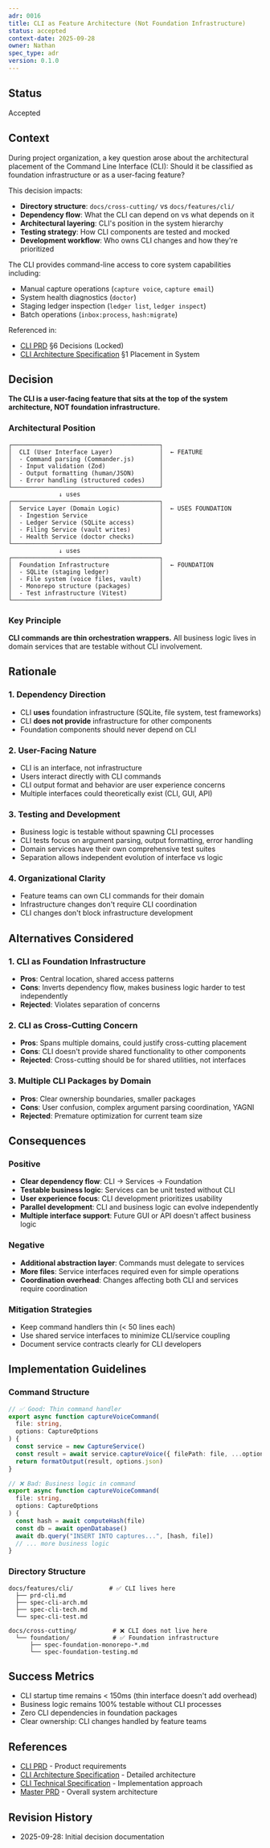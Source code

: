 ```yaml
---
adr: 0016
title: CLI as Feature Architecture (Not Foundation Infrastructure)
status: accepted
context-date: 2025-09-28
owner: Nathan
spec_type: adr
version: 0.1.0
---
```


## Status

Accepted

## Context

During project organization, a key question arose about the architectural placement of the Command Line Interface (CLI): Should it be classified as foundation infrastructure or as a user-facing feature?

This decision impacts:

- **Directory structure**: `docs/cross-cutting/` vs `docs/features/cli/`
- **Dependency flow**: What the CLI can depend on vs what depends on it
- **Architectural layering**: CLI's position in the system hierarchy
- **Testing strategy**: How CLI components are tested and mocked
- **Development workflow**: Who owns CLI changes and how they're prioritized

The CLI provides command-line access to core system capabilities including:

- Manual capture operations (`capture voice`, `capture email`)
- System health diagnostics (`doctor`)
- Staging ledger inspection (`ledger list`, `ledger inspect`)
- Batch operations (`inbox:process`, `hash:migrate`)

Referenced in:

- [CLI PRD](../features/cli/prd-cli.md) §6 Decisions (Locked)
- [CLI Architecture Specification](../features/cli/spec-cli-arch.md) §1 Placement in System

## Decision

**The CLI is a user-facing feature that sits at the top of the system architecture, NOT foundation infrastructure.**

### Architectural Position

```
┌─────────────────────────────────────────┐
│  CLI (User Interface Layer)             │  ← FEATURE
│  - Command parsing (Commander.js)       │
│  - Input validation (Zod)               │
│  - Output formatting (human/JSON)       │
│  - Error handling (structured codes)    │
└─────────────────────────────────────────┘
              ↓ uses
┌─────────────────────────────────────────┐
│  Service Layer (Domain Logic)           │  ← USES FOUNDATION
│  - Ingestion Service                    │
│  - Ledger Service (SQLite access)       │
│  - Filing Service (vault writes)        │
│  - Health Service (doctor checks)       │
└─────────────────────────────────────────┘
              ↓ uses
┌─────────────────────────────────────────┐
│  Foundation Infrastructure              │  ← FOUNDATION
│  - SQLite (staging ledger)              │
│  - File system (voice files, vault)     │
│  - Monorepo structure (packages)        │
│  - Test infrastructure (Vitest)         │
└─────────────────────────────────────────┘
```

### Key Principle

**CLI commands are thin orchestration wrappers.** All business logic lives in domain services that are testable without CLI involvement.

## Rationale

### 1. Dependency Direction

- CLI **uses** foundation infrastructure (SQLite, file system, test frameworks)
- CLI **does not provide** infrastructure for other components
- Foundation components should never depend on CLI

### 2. User-Facing Nature

- CLI is an interface, not infrastructure
- Users interact directly with CLI commands
- CLI output format and behavior are user experience concerns
- Multiple interfaces could theoretically exist (CLI, GUI, API)

### 3. Testing and Development

- Business logic is testable without spawning CLI processes
- CLI tests focus on argument parsing, output formatting, error handling
- Domain services have their own comprehensive test suites
- Separation allows independent evolution of interface vs logic

### 4. Organizational Clarity

- Feature teams can own CLI commands for their domain
- Infrastructure changes don't require CLI coordination
- CLI changes don't block infrastructure development

## Alternatives Considered

### 1. CLI as Foundation Infrastructure

- **Pros**: Central location, shared access patterns
- **Cons**: Inverts dependency flow, makes business logic harder to test independently
- **Rejected**: Violates separation of concerns

### 2. CLI as Cross-Cutting Concern

- **Pros**: Spans multiple domains, could justify cross-cutting placement
- **Cons**: CLI doesn't provide shared functionality to other components
- **Rejected**: Cross-cutting should be for shared utilities, not interfaces

### 3. Multiple CLI Packages by Domain

- **Pros**: Clear ownership boundaries, smaller packages
- **Cons**: User confusion, complex argument parsing coordination, YAGNI
- **Rejected**: Premature optimization for current team size

## Consequences

### Positive

- **Clear dependency flow**: CLI → Services → Foundation
- **Testable business logic**: Services can be unit tested without CLI
- **User experience focus**: CLI development prioritizes usability
- **Parallel development**: CLI and business logic can evolve independently
- **Multiple interface support**: Future GUI or API doesn't affect business logic

### Negative

- **Additional abstraction layer**: Commands must delegate to services
- **More files**: Service interfaces required even for simple operations
- **Coordination overhead**: Changes affecting both CLI and services require coordination

### Mitigation Strategies

- Keep command handlers thin (< 50 lines each)
- Use shared service interfaces to minimize CLI/service coupling
- Document service contracts clearly for CLI developers

## Implementation Guidelines

### Command Structure

```typescript
// ✅ Good: Thin command handler
export async function captureVoiceCommand(
  file: string,
  options: CaptureOptions
) {
  const service = new CaptureService()
  const result = await service.captureVoice({ filePath: file, ...options })
  return formatOutput(result, options.json)
}

// ❌ Bad: Business logic in command
export async function captureVoiceCommand(
  file: string,
  options: CaptureOptions
) {
  const hash = await computeHash(file)
  const db = await openDatabase()
  await db.query("INSERT INTO captures...", [hash, file])
  // ... more business logic
}
```

### Directory Structure

```
docs/features/cli/          # ✅ CLI lives here
  ├── prd-cli.md
  ├── spec-cli-arch.md
  ├── spec-cli-tech.md
  └── spec-cli-test.md

docs/cross-cutting/          # ❌ CLI does not live here
  └── foundation/            # ✅ Foundation infrastructure
      ├── spec-foundation-monorepo-*.md
      └── spec-foundation-testing.md
```

## Success Metrics

- CLI startup time remains < 150ms (thin interface doesn't add overhead)
- Business logic remains 100% testable without CLI processes
- Zero CLI dependencies in foundation packages
- Clear ownership: CLI changes handled by feature teams

## References

- [CLI PRD](../features/cli/prd-cli.md) - Product requirements
- [CLI Architecture Specification](../features/cli/spec-cli-arch.md) - Detailed architecture
- [CLI Technical Specification](../features/cli/spec-cli-tech.md) - Implementation approach
- [Master PRD](../master/prd-master.md) - Overall system architecture

## Revision History

- 2025-09-28: Initial decision documentation
